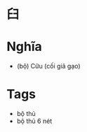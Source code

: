 # 臼

# Nghĩa
* (bộ) Cữu (cối giã gạo)

# Tags
* bộ thủ
*  bộ thủ 6 nét

<script>window.HANZI_FIELD='臼';</script>
